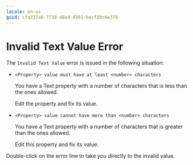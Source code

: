 ```yaml
---
locale: en-us
guid: cfa237a8-7738-48a4-8561-bacf28c6e379
---
```


# Invalid Text Value Error

The `Invalid Text Value` error is issued in the following situation:

* `<Property> value must have at least <number> characters`

    You have a Text property with a number of characters that is less than the ones allowed.

    Edit the property and fix its value.

* `<Property> value cannot have more than <number> characters`

    You have a Text property with a number of characters that is greater than the ones allowed.

    Edit this property and fix its value.

Double-click on the error line to take you directly to the invalid value.

